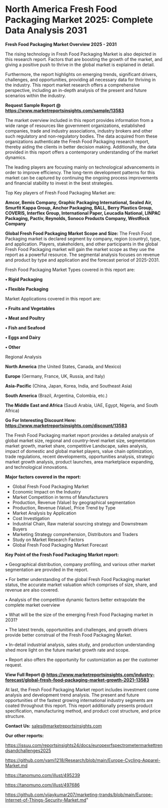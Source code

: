 # North America Fresh Food Packaging Market 2025: Complete Data Analysis 2031

<Strong> Fresh Food Packaging Market Overview 2025 - 2031</strong>

The rising technology in Fresh Food Packaging Market is also depicted in this research report. Factors that are boosting the growth of the market, and giving a positive push to thrive in the global market is explained in detail.

Furthermore, the report highlights on emerging trends, significant drivers, challenges, and opportunities, providing all necessary data for thriving in the industry. This report market research offers a comprehensive perspective, including an in-depth analysis of the present and future scenarios within the industry.

<strong>Request Sample Report @ <a href=https://www.marketreportsinsights.com/sample/13583>https://www.marketreportsinsights.com/sample/13583</a></strong>

The market overview included in this report provides information from a wide range of resources like government organizations, established companies, trade and industry associations, industry brokers and other such regulatory and non-regulatory bodies. The data acquired from these organizations authenticate the Fresh Food Packaging research report, thereby aiding the clients in better decision making. Additionally, the data provided in this report offers a contemporary understanding of the market dynamics.

The leading players are focusing mainly on technological advancements in order to improve efficiency. The long-term development patterns for this market can be captured by continuing the ongoing process improvements and financial stability to invest in the best strategies.

Top Key players of Fresh Food Packaging Market are:

<strong>Amcor, Bemis Company, Graphic Packaging International, Sealed Air, Smurfit Kappa Group, Anchor Packaging, BALL, Berry Plastics Group, COVERIS, Interflex Group, International Paper, Leucadia National, LINPAC Packaging, Pactiv, Reynolds, Sonoco Products Company, WestRock Company</strong>

<strong><b>Global Fresh Food Packaging Market Scope and Size:</b></strong>
The Fresh Food Packaging market is declared segment by company, region (country), type, and application. Players, stakeholders, and other participants in the global Fresh Food Packaging market will gain the market scope as they use the report as a powerful resource. The segmental analysis focuses on revenue and product by type and application and the forecast period of 2025-2031.

Fresh Food Packaging Market Types covered in this report are:

<strong>• Rigid Packaging

• Flexible Packaging</strong>

Market Applications covered in this report are:

<strong>• Fruits and Vegetables

• Meat and Poultry

• Fish and Seafood

• Eggs and Dairy

• Other</strong> 

Regional Analysis

<strong>North America</strong> (the United States, Canada, and Mexico)

<strong>Europe</strong> (Germany, France, UK, Russia, and Italy)

<strong>Asia-Pacific</strong> (China, Japan, Korea, India, and Southeast Asia)

<strong>South America</strong> (Brazil, Argentina, Colombia, etc.)

<strong>The Middle East and Africa</strong> (Saudi Arabia, UAE, Egypt, Nigeria, and South Africa)

<strong>Go For Interesting Discount Here: <a href=https://www.marketreportsinsights.com/discount/13583>https://www.marketreportsinsights.com/discount/13583</a></strong>

The Fresh Food Packaging market report provides a detailed analysis of global market size, regional and country-level market size, segmentation market growth, market share, competitive Landscape, sales analysis, impact of domestic and global market players, value chain optimization, trade regulations, recent developments, opportunities analysis, strategic market growth analysis, product launches, area marketplace expanding, and technological innovations.

<strong><b>Major factors covered in the report:</b></strong>
<ul>
  <li>Global Fresh Food Packaging Market </li>
  <li>Economic Impact on the Industry</li>
  <li>Market Competition in terms of Manufacturers</li>
  <li>Production, Revenue (Value) by geographical segmentation</li>
  <li>Production, Revenue (Value), Price Trend by Type</li>
  <li>Market Analysis by Application</li>
  <li>Cost Investigation</li>
  <li>Industrial Chain, Raw material sourcing strategy and Downstream Buyers</li>
  <li>Marketing Strategy comprehension, Distributors and Traders</li>
  <li>Study on Market Research Factors</li>
  <li>Global Fresh Food Packaging Market Forecast</li>
</ul>

<strong><b>Key Point of the Fresh Food Packaging Market report:</b></strong>

• Geographical distribution, company profiling, and various other market segmentation are provided in the report.

• For better understanding of the global Fresh Food Packaging market status, the accurate market valuation which comprises of size, share, and revenue are also covered.

• Analysis of the competitive dynamic factors better extrapolate the complete market overview

• What will be the size of the emerging Fresh Food Packaging market in 2031?

• The latest trends, opportunities and challenges, and growth drivers provide better construal of the Fresh Food Packaging Market.

• In-detail industrial analysis, sales study, and production understanding shed more light on the future market growth rate and scope.

• Report also offers the opportunity for customization as per the customer request.

<strong><b>View Full Report @ <a href=https://www.marketreportsinsights.com/industry-forecast/global-fresh-food-packaging-market-growth-2021-13583>https://www.marketreportsinsights.com/industry-forecast/global-fresh-food-packaging-market-growth-2021-13583</a></b></strong>


At last, the Fresh Food Packaging Market report includes investment come analysis and development trend analysis. The present and future opportunities of the fastest growing international industry segments are coated throughout this report. This report additionally presents product specification, manufacturing method, and product cost structure, and price structure.

<strong>Contact Us:</strong>
sales@marketreportsinsights.com

<strong>Our other reports:</strong>

<a href=https://issuu.com/reportsinsights24/docs/europexrfspectrometermarkettrendsandchallenges2025>https://issuu.com/reportsinsights24/docs/europexrfspectrometermarkettrendsandchallenges2025</a>

<a href=https://github.com/yami1218/Research/blob/main/Europe-Cycling-Apparel-Market.md>https://github.com/yami1218/Research/blob/main/Europe-Cycling-Apparel-Market.md</a>

<a href=https://tanomuno.com/illust/495239>https://tanomuno.com/illust/495239</a>

<a href=https://tanomuno.com/illust/497686>https://tanomuno.com/illust/497686</a>

<a href=https://github.com/vijaykumar207/marketing-trands/blob/main/Europe-Internet-of-Things-Security-Market.md>https://github.com/vijaykumar207/marketing-trands/blob/main/Europe-Internet-of-Things-Security-Market.md</a>"
